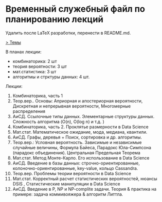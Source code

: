# Временный служебный файл по планированию лекций

Удалить после LaTeX разработки,
перенести в README.md.

[> Темы](README.md)

В планах лекции:
* комбинаторика: 2 шт
* теория вероятности: 3 шт
* мат.статистика: 3 шт
* алгоритмы и стрктуры данных: 4 шт.


Лекции:
1. Комбинаторика, часть 1
2. Теор.вер.. Основы: Априорная и апостериорная вероятности, Дискретная и непрерывная вероятности, Многомерные распределения
3. АиСД. Ссылочные типы данных. Элементарные структуры данных. Сложность алгоритма (O(n), O(log n) и т.д. )
4. Комбинаторика, часть 2. Проклятье размерности в Data Science
5. Мат.стат.  Математическое ожидание, мода, медиана, квантили. 
6. АиСД. Графы, деревья + Поиск, сортировка и др. алгоритмы. 
7. Теор.вер.: Условная вероятность. 
Зависимые и независимые случайные величины, Формула Байеса, 
Парадокс Юла-Симпсона (парадокс объединения).
Центральная Предельная Теорема
8. Мат.стат. Метод Монте-Карло. Его использование в Data Science
9. АиСД. Введение в базы данных:
строчно-ориентированные,
колоночно-ориентированные,
key-value,
кольцо Cassandra.
10. Теор.вер. Проблемы теории вероятности в Data Science
11. Мат.стат.  Корректный расчет статистических вероятностей, нюансы DSIS , Статистические манипуляции в Data Science
12. АиСД.  Введение в P, NP и NP-complite задачи. 
Теория & практика на примере:
задача коммивояжера & алгоритм Литтла. 
